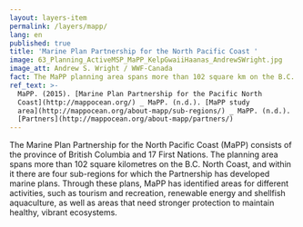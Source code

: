 ```yaml
---
layout: layers-item
permalink: /layers/mapp/
lang: en
published: true
title: 'Marine Plan Partnership for the North Pacific Coast '
image: 63_Planning_ActiveMSP_MaPP_KelpGwaiiHaanas_AndrewSWright.jpg
image_att: Andrew S. Wright / WWF-Canada
fact: The MaPP planning area spans more than 102 square km on the B.C. North Coast
ref_text: >-
  MaPP. (2015). [Marine Plan Partnership for the Pacific North
  Coast](http://mappocean.org/) _ MaPP. (n.d.). [MaPP study
  area](http://mappocean.org/about-mapp/sub-regions/) _ MaPP. (n.d.).
  [Partners](http://mappocean.org/about-mapp/partners/)
---
```

The Marine Plan Partnership for the North Pacific Coast (MaPP) consists of the province of British Columbia and 17 First Nations. The planning area spans more than 102 square kilometres on the B.C. North Coast, and within it there are four sub-regions for which the Partnership has developed marine plans. Through these plans, MaPP has identified areas for different activities, such as tourism and recreation, renewable energy and shellfish aquaculture, as well as areas that need stronger protection to maintain healthy, vibrant ecosystems.

